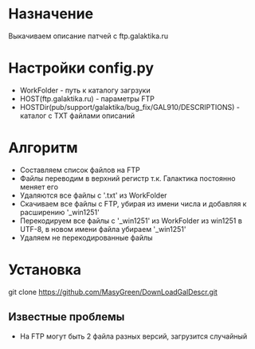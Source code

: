 # Назначение
Выкачиваем описание патчей с ftp.galaktika.ru

# Настройки config.py

* WorkFolder - путь к каталогу загрзуки
* HOST(ftp.galaktika.ru) - параметры FTP
* HOSTDir(pub/support/galaktika/bug_fix/GAL910/DESCRIPTIONS) - каталог с TXT файлами описаний

# Алгоритм
* Составляем список файлов на FTP
* Файлы переводим в верхний регистр т.к. Галактика постоянно меняет его
* Удаляются все файлы с '.txt' из WorkFolder
* Скачиваем все файлы с FTP, убирая из имени числа и добавляя к расширению '_win1251'
* Перекодируем все файлы с '_win1251' из WorkFolder из win1251 в UTF-8, в новом имени файла убираем '_win1251'
* Удаляем не перекодированные файлы

# Установка
git clone https://github.com/MasyGreen/DownLoadGalDescr.git

## Известные проблемы
* На FTP могут быть 2 файла разных версий, загрузится случайный

